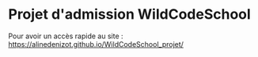 # Projet d'admission WildCodeSchool

Pour avoir un accès rapide au site :
https://alinedenizot.github.io/WildCodeSchool_projet/
